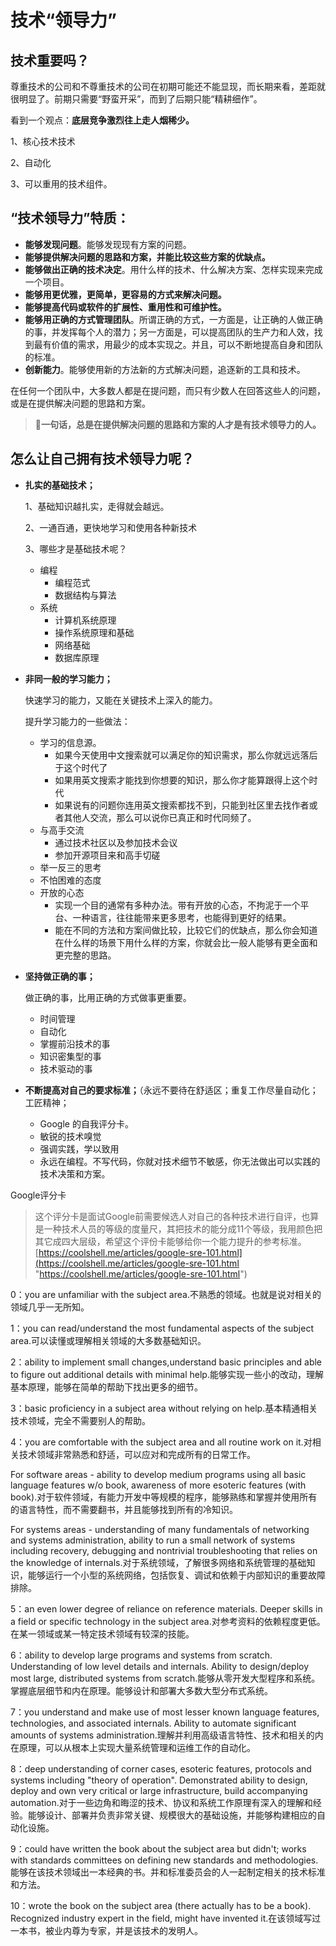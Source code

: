 # 技术“领导力”

## 技术重要吗？

尊重技术的公司和不尊重技术的公司在初期可能还不能显现，而长期来看，差距就很明显了。前期只需要“野蛮开采”，而到了后期只能“精耕细作”。

看到一个观点：**底层竞争激烈往上走人烟稀少。**

1、核心技术技术

2、自动化

3、可以重用的技术组件。

## “技术领导力”特质：

- **能够发现问题**。能够发现现有方案的问题。
- **能够提供解决问题的思路和方案，并能比较这些方案的优缺点。**
- **能够做出正确的技术决定**。用什么样的技术、什么解决方案、怎样实现来完成一个项目。
- **能够用更优雅，更简单，更容易的方式来解决问题。**
- **能够提高代码或软件的扩展性、重用性和可维护性。**
- **能够用正确的方式管理团队**。所谓正确的方式，一方面是，让正确的人做正确的事，并发挥每个人的潜力；另一方面是，可以提高团队的生产力和人效，找到最有价值的需求，用最少的成本实现之。并且，可以不断地提高自身和团队的标准。
- **创新能力**。能够使用新的方法新的方式解决问题，追逐新的工具和技术。

在任何一个团队中，大多数人都是在提问题，而只有少数人在回答这些人的问题，或是在提供解决问题的思路和方案。

> 📌**一句话，总是在提供解决问题的思路和方案的人才是有技术领导力的人。**

## 怎么让自己拥有技术领导力呢？

- **扎实的基础技术；**

  1、基础知识越扎实，走得就会越远。

  2、一通百通，更快地学习和使用各种新技术

  3、哪些才是基础技术呢？
  - 编程
    - 编程范式
    - 数据结构与算法
  - 系统
    - 计算机系统原理
    - 操作系统原理和基础
    - 网络基础
    - 数据库原理
- **非同一般的学习能力；**

  快速学习的能力，又能在关键技术上深入的能力。

  提升学习能力的一些做法：
  - 学习的信息源。
    - 如果今天使用中文搜索就可以满足你的知识需求，那么你就远远落后于这个时代了
    - 如果用英文搜索才能找到你想要的知识，那么你才能算跟得上这个时代
    - 如果说有的问题你连用英文搜索都找不到，只能到社区里去找作者或者其他人交流，那么可以说你已真正和时代同频了。
  - 与高手交流
    - 通过技术社区以及参加技术会议
    - 参加开源项目来和高手切磋
  - 举一反三的思考
  - 不怕困难的态度
  - 开放的心态
    - 实现一个目的通常有多种办法。带有开放的心态，不拘泥于一个平台、一种语言，往往能带来更多思考，也能得到更好的结果。
    - 能在不同的方法和方案间做比较，比较它们的优缺点，那么你会知道在什么样的场景下用什么样的方案，你就会比一般人能够有更全面和更完整的思路。
- **坚持做正确的事；**

  做正确的事，比用正确的方式做事更重要。
  - 时间管理
  - 自动化
  - 掌握前沿技术的事
  - 知识密集型的事
  - 技术驱动的事
- **不断提高对自己的要求标准；**（永远不要待在舒适区；重复工作尽量自动化；工匠精神；
  - Google 的自我评分卡。
  - 敏锐的技术嗅觉
  - 强调实践，学以致用
  - 永远在编程。不写代码，你就对技术细节不敏感，你无法做出可以实践的技术决策和方案。

Google评分卡

> 这个评分卡是面试Google前需要候选人对自己的各种技术进行自评，也算是一种技术人员的等级的度量尺，其把技术的能分成11个等级，我用颜色把其它成四大层级，希望这个评份卡能够给你一个能力提升的参考标准。[https://coolshell.me/articles/google-sre-101.html](https://coolshell.me/articles/google-sre-101.html "https://coolshell.me/articles/google-sre-101.html")

0：you are unfamiliar with the subject area.不熟悉的领域。也就是说对相关的领域几乎一无所知。

1：you can read/understand the most fundamental aspects of the subject area.可以读懂或理解相关领域的大多数基础知识。

2：ability to implement small changes,understand basic principles and able to figure out additional details with minimal help.能够实现一些小的改动，理解基本原理，能够在简单的帮助下找出更多的细节。

3：basic proficiency in a subject area without relying on help.基本精通相关技术领域，完全不需要别人的帮助。

4：you are comfortable with the subject area and all routine work on it.对相关技术领域非常熟悉和舒适，可以应对和完成所有的日常工作。

For software areas - ability to develop medium programs using all basic language features w/o book, awareness of more esoteric features (with book).对于软件领域，有能力开发中等规模的程序，能够熟练和掌握并使用所有的语言特性，而不需要翻书，并且能够找到所有的冷知识。

For systems areas - understanding of many fundamentals of networking and systems administration, ability to run a small network of systems including recovery, debugging and nontrivial troubleshooting that relies on the knowledge of internals.对于系统领域，了解很多网络和系统管理的基础知识，能够运行一个小型的系统网络，包括恢复、调试和依赖于内部知识的重要故障排除。

5：an even lower degree of reliance on reference materials. Deeper skills in a field or specific technology in the subject area.对参考资料的依赖程度更低。在某一领域或某一特定技术领域有较深的技能。

6：ability to develop large programs and systems from scratch. Understanding of low level details and internals. Ability to design/deploy most large, distributed systems from scratch.能够从零开发大型程序和系统。掌握底层细节和内在原理。能够设计和部署大多数大型分布式系统。

7：you understand and make use of most lesser known language features, technologies, and associated internals. Ability to automate significant amounts of systems administration.理解并利用高级语言特性、技术和相关的内在原理，可以从根本上实现大量系统管理和运维工作的自动化。

8：deep understanding of corner cases, esoteric features, protocols and systems including "theory of operation". Demonstrated ability to design, deploy and own very critical or large infrastructure, build accompanying automation.对于一些边角和晦涩的技术、协议和系统工作原理有深入的理解和经验。能够设计、部署并负责非常关键、规模很大的基础设施，并能够构建相应的自动化设施。

9：could have written the book about the subject area but didn't; works with standards committees on defining new standards and methodologies.能够在该技术领域出一本经典的书。并和标准委员会的人一起制定相关的技术标准和方法。

10：wrote the book on the subject area (there actually has to be a book). Recognized industry expert in the field, might have invented it.在该领域写过一本书，被业内尊为专家，并是该技术的发明人。
